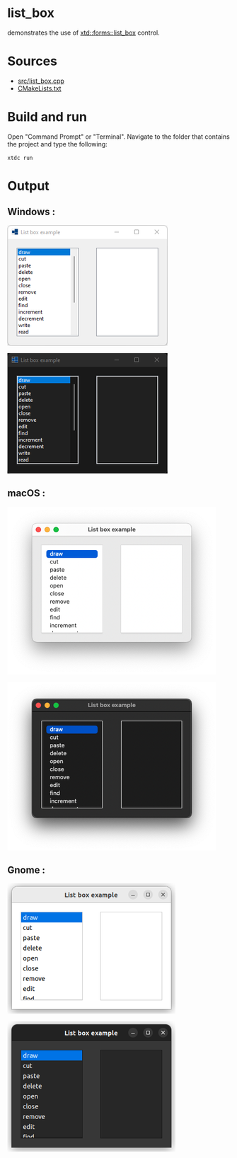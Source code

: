 # list_box

demonstrates the use of [xtd::forms::list_box](https://gammasoft71.github.io/xtd/reference_guides/latest/classxtd_1_1forms_1_1list__box.html) control.

# Sources

* [src/list_box.cpp](src/list_box.cpp)
* [CMakeLists.txt](CMakeLists.txt)

# Build and run

Open "Command Prompt" or "Terminal". Navigate to the folder that contains the project and type the following:

```shell
xtdc run
```

# Output

## Windows :

![Screenshot](../../../../docs/pictures/examples/list_box_w.png)

![Screenshot](../../../../docs/pictures/examples/list_box_wd.png)

## macOS :

![Screenshot](../../../../docs/pictures/examples/list_box_m.png)

![Screenshot](../../../../docs/pictures/examples/list_box_md.png)

## Gnome :

![Screenshot](../../../../docs/pictures/examples/list_box_g.png)

![Screenshot](../../../../docs/pictures/examples/list_box_gd.png)
